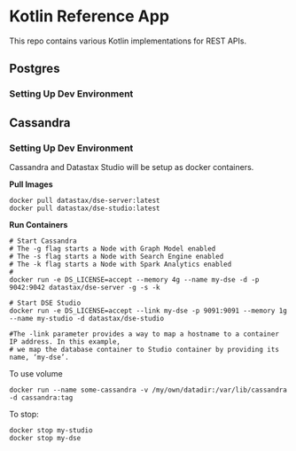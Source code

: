 # Kotlin Reference App
This repo contains various Kotlin implementations for REST APIs.


## Postgres
### Setting Up Dev Environment

## Cassandra
### Setting Up Dev Environment
Cassandra and Datastax Studio will be setup as docker containers.

**Pull Images**
```
docker pull datastax/dse-server:latest
docker pull datastax/dse-studio:latest
```

**Run Containers**
```
# Start Cassandra
# The -g flag starts a Node with Graph Model enabled
# The -s flag starts a Node with Search Engine enabled
# The -k flag starts a Node with Spark Analytics enabled
#
docker run -e DS_LICENSE=accept --memory 4g --name my-dse -d -p 9042:9042 datastax/dse-server -g -s -k

# Start DSE Studio 
docker run -e DS_LICENSE=accept --link my-dse -p 9091:9091 --memory 1g --name my-studio -d datastax/dse-studio

#The -link parameter provides a way to map a hostname to a container IP address. In this example, 
# we map the database container to Studio container by providing its name, ‘my-dse’. 
```

To use volume
```
docker run --name some-cassandra -v /my/own/datadir:/var/lib/cassandra -d cassandra:tag
```

To stop:
```aidl
docker stop my-studio
docker stop my-dse

```
